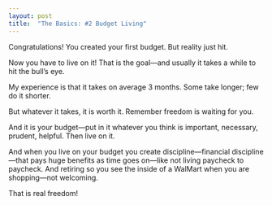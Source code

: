 ```yaml
---
layout: post
title:  "The Basics: #2 Budget Living"
---
```

Congratulations! You created your first budget. But reality just hit.

Now you have to live on it! That is the goal—and usually it takes a while to
hit the bull’s eye.

My experience is that it takes on average 3 months. Some take longer; few do
it shorter.

But whatever it takes, it is worth it. Remember freedom is waiting for you.

And it is your budget—put in it whatever you think is important, necessary,
prudent, helpful. Then live on it.

And when you live on your budget you create discipline—financial
discipline—that pays huge benefits as time goes on—like not living paycheck to
paycheck. And retiring so you see the inside of a WalMart when you are
shopping—not welcoming.

That is real freedom! 

